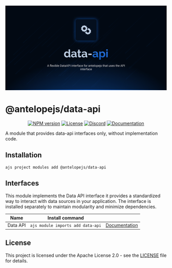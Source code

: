 ![Data API](.github/social-card.png)

# @antelopejs/data-api

<div align="center">
<a href="https://www.npmjs.com/package/@antelopejs/core"><img alt="NPM version" src="https://img.shields.io/npm/v/@antelopejs/core.svg?style=for-the-badge&labelColor=000000"></a>
<a href="https://github.com/AntelopeJS/antelopejs/blob/main/LICENSE"><img alt="License" src="https://img.shields.io/npm/l/@antelopejs/core.svg?style=for-the-badge&labelColor=000000"></a>
<a href="https://discord.gg/C2G8QW63"><img src="https://img.shields.io/badge/Discord-18181B?logo=discord&style=for-the-badge&color=000000" alt="Discord"></a>
<a href="https://discord.gg/C2G8QW63"><img src="https://img.shields.io/badge/Docs-18181B?logo=Antelope.JS&style=for-the-badge&color=000000" alt="Documentation"></a>
</div>

A module that provides data-api interfaces only, without implementation code.


## Installation

```bash
ajs project modules add @antelopejs/data-api
```

## Interfaces

This module implements the Data API interface it provides a standardized way to interact with data sources in your application. The interface is installed separately to maintain modularity and minimize dependencies.

| Name          | Install command                         |                                                                   |
| ------------- | --------------------------------------- | ----------------------------------------------------------------- |
| Data API      | `ajs module imports add data-api`       | [Documentation](https://github.com/AntelopeJS/interface-data-api) |

## License

This project is licensed under the Apache License 2.0 - see the [LICENSE](LICENSE) file for details.
